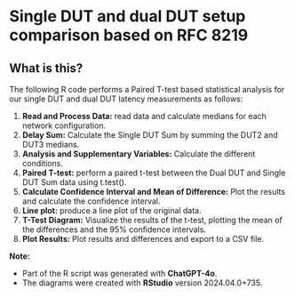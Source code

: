 # Single DUT and dual DUT setup comparison based on RFC 8219
## What is this?

The following R code performs a Paired T-test based statistical analysis for our single DUT and dual DUT latency measurements as follows:

1. **Read and Process Data:** read data and calculate medians for each network configuration.
2. **Delay Sum:** Calculate the Single DUT Sum by summing the DUT2 and DUT3 medians.
3. **Analysis and Supplementary Variables:** Calculate the different conditions.
4. **Paired T-test:** perform a paired t-test between the Dual DUT and Single DUT Sum data using t.test().
5. **Calculate Confidence Interval and Mean of Difference:** Plot the results and calculate the confidence interval.
6. **Line plot:** produce a line plot of the original data.
7. **T-Test Diagram:** Visualize the results of the t-test, plotting the mean of the differences and the 95% confidence intervals.
8. **Plot Results:** Plot results and differences and export to a CSV file.

**Note:** 
- Part of the R script was generated with **ChatGPT-4o**.
- The diagrams were created with **RStudio** version 2024.04.0+735.

